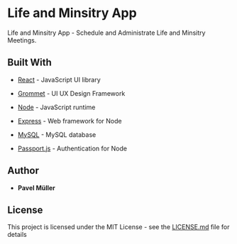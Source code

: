 # Life and Minsitry App

Life and Minsitry App - Schedule and Administrate Life and Minsitry Meetings.

## Built With

- [React](https://facebook.github.io/react/) - JavaScript UI library
- [Grommet](http://grommet.io/) - UI UX Design Framework

- [Node](https://nodejs.org/) - JavaScript runtime
- [Express](https://expressjs.com/) - Web framework for Node
- [MySQL](https://github.com/redblaze/node-mysql) - MySQL database
- [Passport.js](https://github.com/redblaze/node-mysql) - Authentication for Node

## Author

- **Pavel Müller**

## License

This project is licensed under the MIT License - see the [LICENSE.md](LICENSE.md) file for details
